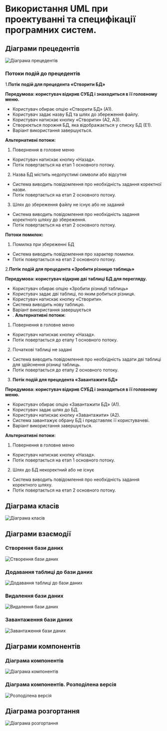 # Використання UML при проектуванні та специфікації програмних систем.

## Діаграми прецедентів
![Діаграма прецедентів](https://github.com/zavtor/IT-lab/blob/main/png/stage0/uml.jpg)

### Потоки подій до прецедентів

1.**Потік подій для прецедента «Створити БД»**

**Передумова: користувач відкрив СУБД і знаходиться в її головному меню.**

- Користувач обирає опцію «Створити БД» (А1).
- Користувач задає назву БД та шлях до збереження файлу.
- Користувач натискає кнопку «Створити» (А2, А3).
- Створюється порожня БД, яка відображається у списку БД (Е1).
- Варіант використання завершується.

**Альтернативні потоки:**

1. Повернення в головне меню
- Користувач натискає кнопку «Назад».
- Потік повертається на етап 1 основного потоку.
2. Назва БД містить недопустимі символи або відсутня
- Система виводить повідомлення про необхідність задання коректної назви.
- Потік повертається на етап 2 основного потоку.
3. Шлях до збереження файлу не існує або не заданий
- Система виводить повідомлення про необхідність задання коректного шляху до збереження.
- Потік повертається на етап 2 основного потоку.

**Потоки помилок:**

1. Помилка при збереженні БД
-	Система виводить повідомлення про характер помилки.
-	Потік повертається на етап 2 основного потоку.
 
2.**Потік подій для прецедента «Зробити різницю таблиць»**

**Передумова: користувач відкрив дві таблиці БД для перегляду.**
-	Користувач обирає опцію «Зробити різницб таблиць» 
-	Користувач задає дві таблиці, по яким робиться різниця.
-	Користувач натискає кнопку «Створити».
-	Система виводить нову таблицю.
-	Варіант використання завершується
-	.
**Альтернативні потоки:**
1. Повернення в головне меню
-	Користувач натискає кнопку «Назад».
-	Потік повертається до етапу 1 основного потоку.
2. Початкові таблиці не задані
-	Система виводить повідомлення про необхідність задати дві таблиці для здійснення різниці таблиць.
-	Потік повертається до етапу 2 основного потоку.
 
3. **Потік подій для прецедента «Завантажити БД»**
 
**Передумова: користувач відкрив СУБД і знаходиться в її головному меню.**

-	Користувач обирає опцію «Завантажити БД» (А1).
-	Користувач задає шлях до БД.
-	Користувач натискає кнопку «Завантажити» (А2).
-	Система завантажує обрану БД і представляє її користувачеві.
-	Варіант використання завершується.

**Альтернативні потоки:**
1. Повернення в головне меню
-	Користувач натискає кнопку «Назад».
-	Потік повертається на етап 1 основного потоку.
2. Шлях до БД некоректний або не існує
-	Система виводить повідомлення про необхідність задання коректного шляху.
-	Потік повертається на етап 2 основного потоку.

## Діаграма класів
![Діаграма класів](https://github.com/zavtor/IT-lab/blob/main/png/stage1/1.png)

## Діаграми взаємодії

### Створення бази даних
![Створення бази даних](https://github.com/zavtor/IT-lab/blob/main/png/stage1/2.png)

### Додавання таблиці до бази даних
![Додавання таблиці до бази даних](https://github.com/zavtor/IT-lab/blob/main/png/stage1/3.png)

### Видалення бази даних
![Видалення бази даних](https://github.com/zavtor/IT-lab/blob/main/png/stage1/4.png)

### Завантаження бази даних
![Завантаження бази даних](https://github.com/zavtor/IT-lab/blob/main/png/stage1/5.png)

## Діаграми компонентів

### Діаграма компонентів
![Діаграма компонентів](https://github.com/zavtor/IT-lab/blob/main/png/stage1/6.png)

### Діаграма компонентів. Розподілена версія
![Розподілена версія](https://github.com/zavtor/IT-lab/blob/main/png/stage1/7.png)

## Діаграма розгортання

![ Діаграма розгортання](https://github.com/zavtor/IT-lab/blob/main/png/stage1/8.png)


